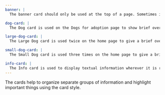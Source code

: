 ```yaml
---
banner: |
  The banner card should only be used at the top of a page. Sometimes it includes a call-to-action button. It has an image behind the text.

dog-card: |
  The Dog card is used on the Dogs for adoption page to show brief overviews of the dogs for adoption in the search results. The whole card acts as a button.

large-dog-card: |
  The Large Dog card is used twice on the home page to give a brief overview of dogs in the featured section.

small-dog-card: |
  The Small Dog card is used three times on the home page to give a brief overview of dogs in bottom of the featured section.

info-card: |
  The Info card is used to display textual information wherever it is required.
---
```

The cards help to organize separate groups of information and highlight important things using the card style.

